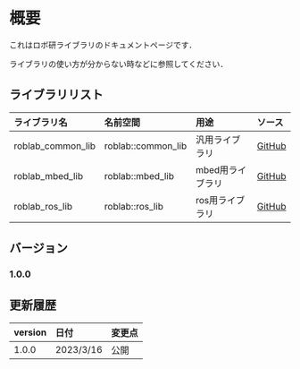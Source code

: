 # 概要

これはロボ研ライブラリのドキュメントページです．

ライブラリの使い方が分からない時などに参照してください．

## ライブラリリスト

| ライブラリ名      | 名前空間           | 用途             | ソース                                                      |
| :---------------- | :----------------- | :--------------- | :---------------------------------------------------------- |
| roblab_common_lib | roblab::common_lib | 汎用ライブラリ   | [GitHub](https://github.com/shinshu-alps/roblab_common_lib) |
| roblab_mbed_lib   | roblab::mbed_lib   | mbed用ライブラリ | [GitHub](https://github.com/shinshu-alps/roblab_mbed_lib)   |
| roblab_ros_lib    | roblab::ros_lib    | ros用ライブラリ  | [GitHub](https://github.com/shinshu-alps/roblab_ros_lib)    |

## バージョン

### 1.0.0

## 更新履歴

| version | 日付      | 変更点 |
| :------ | :-------- | :----- |
| 1.0.0   | 2023/3/16 | 公開   |
